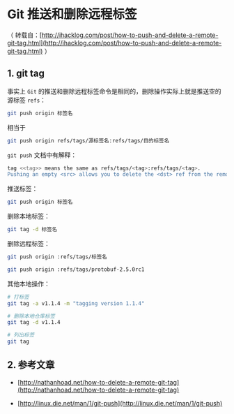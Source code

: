 # Git 推送和删除远程标签

（ 转载自：[http://ihacklog.com/post/how-to-push-and-delete-a-remote-git-tag.html](http://ihacklog.com/post/how-to-push-and-delete-a-remote-git-tag.html) ）

## 1. git tag

事实上 `Git` 的推送和删除远程标签命令是相同的，删除操作实际上就是推送空的源标签 `refs`：

```bash
git push origin 标签名
```

相当于

```bash
git push origin refs/tags/源标签名:refs/tags/目的标签名
```

`git push` 文档中有解释：

```bash
tag <<tag>> means the same as refs/tags/<tag>:refs/tags/<tag>.
Pushing an empty <src> allows you to delete the <dst> ref from the remote repository.
```

推送标签：

```bash
git push origin 标签名
```

删除本地标签：

```bash
git tag -d 标签名
```

删除远程标签：

```bash
git push origin :refs/tags/标签名

git push origin :refs/tags/protobuf-2.5.0rc1
```

其他本地操作：

```bash
# 打标签
git tag -a v1.1.4 -m "tagging version 1.1.4"

# 删除本地仓库标签
git tag -d v1.1.4

# 列出标签
git tag
```

## 2. 参考文章

* [http://nathanhoad.net/how-to-delete-a-remote-git-tag](http://nathanhoad.net/how-to-delete-a-remote-git-tag)

* [http://linux.die.net/man/1/git-push](http://linux.die.net/man/1/git-push)
